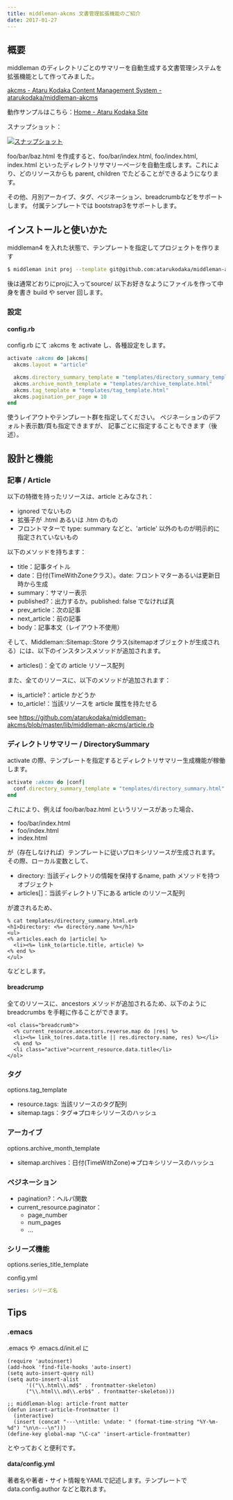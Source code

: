 ```yaml
---
title: middleman-akcms 文書管理拡張機能のご紹介
date: 2017-01-27
---
```


## 概要
middleman のディレクトリごとのサマリーを自動生成する文書管理システムを拡張機能として作ってみました。

[akcms - Ataru Kodaka Content Management System - atarukodaka/middleman-akcms](https://github.com/atarukodaka/middleman-akcms)

動作サンプルはこちら：[Home \- Ataru Kodaka Site](http://atarukodaka.github.io/)

スナップショット：

<div>
<a href="/images/middleman-akcms-snapshot.png"><img src="/images/middleman-akcms-snapshot.png" alt="スナップショット" style="max-width: 70%"></a>
</div>

foo/bar/baz.html を作成すると、foo/bar/index.html, foo/index.html, index.html といったディレクトリサマリーページを自動生成します。これにより、どのリソースからも parent, children でたどることができるようになります。

その他、月別アーカイブ、タグ、ペジネーション、breadcrumbなどをサポートします。
付属テンプレートでは bootstrap3をサポートします。

## インストールと使いかた
middleman4 を入れた状態で、テンプレートを指定してプロジェクトを作ります

```sh
$ middleman init proj --template git@github.com:atarukodaka/middleman-akcms.git
```

後は通常どおりにprojに入ってsource/ 以下お好きなようにファイルを作って中身を書き build や server 回します。

### 設定
#### config.rb
config.rb にて :akcms を activate し、各種設定をします。

```ruby
activate :akcms do |akcms|
  akcms.layout = "article"

  akcms.directory_summary_template = "templates/directory_summary_template.html"
  akcms.archive_month_template = "templates/archive_template.html"
  akcms.tag_template = "templates/tag_template.html"
  akcms.pagination_per_page = 10
end
```

使うレイアウトやテンプレート群を指定してください。
ペジネーションのデフォルト表示数/頁も指定できますが、
記事ごとに指定することもできます（後述）。

## 設計と機能
### 記事 / Article

以下の特徴を持ったリソースは、article とみなされ：

- ignored でないもの
- 拡張子が .html あるいは .htm のもの
- フロントマターで type: summary などと、'article' 以外のものが明示的に指定されていないもの

以下のメソッドを持ちます：

- title：記事タイトル
- date：日付(TimeWithZoneクラス）。date: フロントマターあるいは更新日時から生成
- summary：サマリー表示
- published?：出力するか。published: false でなければ真
- prev_article：次の記事
- next_article：前の記事
- body：記事本文（レイアウト不使用）

そして、Middleman::Sitemap::Store クラス(sitemapオブジェクトが生成される）には、以下のインスタンスメソッドが追加されます。

- articles()：全ての article リソース配列

また、全てのリソースに、以下のメソッドが追加されます：

- is_article?：article かどうか
- to_article!：当該リソースを article 属性を持たせる


see https://github.com/atarukodaka/middleman-akcms/blob/master/lib/middleman-akcms/article.rb

### ディレクトリサマリー / DirectorySummary
activate の際、テンプレートを指定するとディレクトリサマリー生成機能が稼働します。

```ruby
activate :akcms do |conf|
  conf.directory_summary_template = "templates/directory_summary.html"
end
```

これにより、例えば foo/bar/baz.html というリソースがあった場合、

- foo/bar/index.html
- foo/index.html
- index.html

が（存在しなければ）テンプレートに従いプロキシリソースが生成されます。
その際、ローカル変数として、

- directory:  当該ディレクトリの情報を保持するname, path メソッドを持つオブジェクト
- articles[]：当該ディレクトリ下にある article のリソース配列

が渡されるため、

```erb
% cat templates/directory_summary.html.erb
<h1>Directory: <%= directory.name %></h1>
<ul>
<% articles.each do |article| %>
  <li><%= link_to(article.title, article) %>
<% end %>
</ul>
```

などとします。

#### breadcrump

全てのリソースに、ancestors メソッドが追加されるため、以下のように
breadcrumbs を手軽に作ることができます。

```erb
<ol class="breadcrumb">
  <% current_resource.ancestors.reverse.map do |res| %>
  <li><%= link_to(res.data.title || res.directory.name, res) %></li>
  <% end %>
  <li class="active">current_resource.data.title</li>
</ol>
```

### タグ

options.tag_template

- resource.tags: 当該リソースのタグ配列
- sitemap.tags：タグ=>プロキシリソースのハッシュ

### アーカイブ

options.archive\_month_template

- sitemap.archives：日付(TimeWithZone)=>プロキシリソースのハッシュ

### ペジネーション

- pagination?：ヘルパ関数
- current_resource.paginator：
  - page_number
  - num_pages
  - ...

### シリーズ機能

options.series\_title_template

config.yml

```yml
series: シリーズ名
```


## Tips
### .emacs
.emacs や .emacs.d/init.el に

```elisp
(require 'autoinsert)
(add-hook 'find-file-hooks 'auto-insert)
(setq auto-insert-query nil)
(setq auto-insert-alist 
      '(("\\.html\\.md$" . frontmatter-skeleton)
	  ("\\.html\\.md\\.erb$" . frontmatter-skeleton)))

;; middleman-blog: article-front matter
(defun insert-article-frontmatter ()
  (interactive)
  (insert (concat "---\ntitle: \ndate: " (format-time-string "%Y-%m-%d") "\n\n---\n")))
(define-key global-map "\C-ca" 'insert-article-frontmatter)
```

とやっておくと便利です。

#### data/config.yml
著者名や著者・サイト情報をYAMLで記述します。テンプレートで data.config.author などと取れます。
